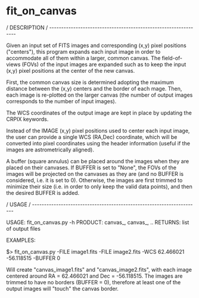 fit_on_canvas
=============

/ DESCRIPTION / ----------------------------------------------------------------

Given an input set of FITS images and corresponding (x,y) pixel positions
("centers"), this program expands each input image in order to accommodate all of
them within a larger, common canvas.
The field-of-views (FOVs) of the input images are expanded such as to keep the
input (x,y) pixel positions at the center of the new canvas.

First, the common canvas size is determined adopting the maximum distance between
the (x,y) centers and the border of each mage.
Then, each image is re-plotted on the larger canvas (the number of output images
corresponds to the number of input images).

The WCS coordinates of the output image are kept in place by updating the CRPIX
keywords.

Instead of the IMAGE (x,y) pixel positions used to center each input image, the
user can provide a single WCS (RA,Dec) coordinate, which will be converted into
pixel coordinates using the header information (useful if the images are
astrometrically aligned).

A buffer (square annulus) can be placed around the images when they are placed
on their canvases.
If BUFFER is set to "None", the FOVs of the images will be projected on the
canvases as they are (and no BUFFER is considered, i.e. it is set to 0).
Otherwise, the images are first trimmed to minimize their size (i.e. in order to
only keep the valid data points), and then the desired BUFFER is added.

/ USAGE / ----------------------------------------------------------------------

USAGE: fit_on_canvas.py -h
PRODUCT: canvas_<fits1>, canvas_<fits2>, ..
RETURNS: list of output files     

EXAMPLES:

$> fit_on_canvas.py -FILE image1.fits -FILE image2.fits -WCS 62.466021 -56.118515 -BUFFER 0

   Will create "canvas_image1.fits" and "canvas_image2.fits", with each image
   centered around RA = 62.466021 and Dec = -56.118515.
   The images are trimmed to have no borders (BUFFER = 0), therefore at least
   one of the output images will "touch" the canvas border.


